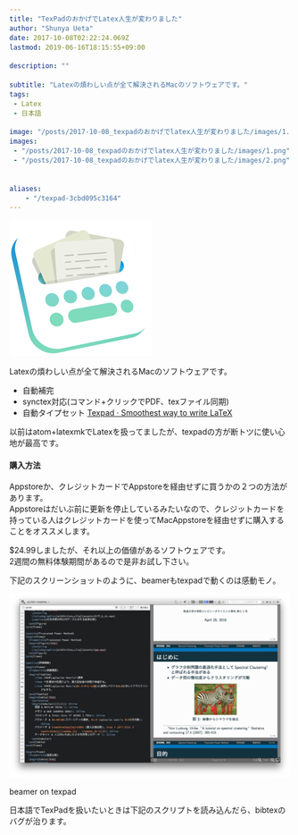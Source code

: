 ```yaml
---
title: "TexPadのおかげでLatex人生が変わりました"
author: "Shunya Ueta"
date: 2017-10-08T02:22:24.069Z
lastmod: 2019-06-16T18:15:55+09:00

description: ""

subtitle: "Latexの煩わしい点が全て解決されるMacのソフトウェアです。"
tags:
 - Latex 
 - 日本語 

image: "/posts/2017-10-08_texpadのおかげでlatex人生が変わりました/images/1.png" 
images:
 - "/posts/2017-10-08_texpadのおかげでlatex人生が変わりました/images/1.png" 
 - "/posts/2017-10-08_texpadのおかげでlatex人生が変わりました/images/2.png" 


aliases:
    - "/texpad-3cbd095c3164"
---
```


![image](/posts/2017-10-08_texpadのおかげでlatex人生が変わりました/images/1.png)



Latexの煩わしい点が全て解決されるMacのソフトウェアです。

*   自動補完
*   synctex対応(コマンド+クリックでPDF、texファイル同期)
*   自動タイプセット
[Texpad · Smoothest way to write LaTeX](https://www.texpad.com/)


以前はatom+latexmkでLatexを扱ってましたが、texpadの方が断トツに使い心地が最高です。

#### 購入方法

Appstoreか、クレジットカードでAppstoreを経由せずに買うかの２つの方法があります。  
Appstoreはだいぶ前に更新を停止しているみたいなので、クレジットカードを持っている人はクレジットカードを使ってMacAppstoreを経由せずに購入することをオススメします。

$24.99しましたが、それ以上の価値があるソフトウェアです。  
2週間の無料体験期間があるので是非お試し下さい。

下記のスクリーンショットのように、beamerもtexpadで動くのは感動モノ。



![image](/posts/2017-10-08_texpadのおかげでlatex人生が変わりました/images/2.png)

beamer on texpad

日本語でTexPadを扱いたいときは下記のスクリプトを読み込んだら、bibtexのバグが治ります。
